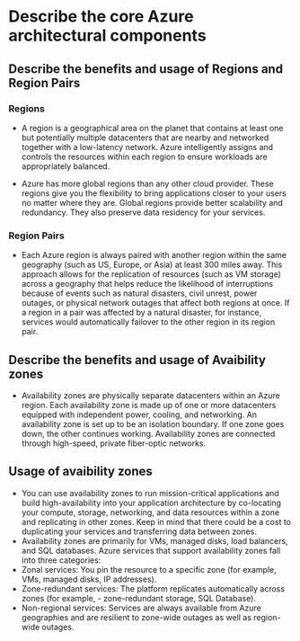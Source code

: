 
# Describe the core Azure architectural components

## Describe the benefits and usage of Regions and Region Pairs

### Regions

- A region is a geographical area on the planet that contains at least one but potentially multiple datacenters that are nearby and networked together with a low-latency network. Azure intelligently assigns and controls the resources within each region to ensure workloads are appropriately balanced.

- Azure has more global regions than any other cloud provider. These regions give you the flexibility to bring applications closer to your users no matter where they are. Global regions provide better scalability and redundancy. They also preserve data residency for your services.

### Region Pairs

- Each Azure region is always paired with another region within the same geography (such as US, Europe, or Asia) at least 300 miles away. This approach allows for the replication of resources (such as VM storage) across a geography that helps reduce the likelihood of interruptions because of events such as natural disasters, civil unrest, power outages, or physical network outages that affect both regions at once. If a region in a pair was affected by a natural disaster, for instance, services would automatically failover to the other region in its region pair.

## Describe the benefits and usage of Avaibility zones

- Availability zones are physically separate datacenters within an Azure region. Each availability zone is made up of one or more datacenters equipped with independent power, cooling, and networking. An availability zone is set up to be an isolation boundary. If one zone goes down, the other continues working. Availability zones are connected through high-speed, private fiber-optic networks.

## Usage of avaibility zones

- You can use availability zones to run mission-critical applications and build high-availability into    your application architecture by co-locating your compute, storage, networking, and data resources     within a zone and replicating in other zones. Keep in mind that there could be a cost to duplicating    your services and transferring data between zones.
- Availability zones are primarily for VMs, managed disks, load balancers, and SQL databases. Azure   services that support availability zones fall into three categories:
- Zonal services: You pin the resource to a specific zone (for example, VMs, managed disks, IP addresses).
- Zone-redundant services: The platform replicates automatically across zones (for example,   - zone-redundant storage, SQL Database).
- Non-regional services: Services are always available from Azure geographies and are resilient to    zone-wide outages as well as region-wide outages.

